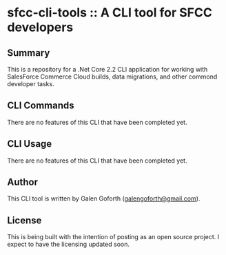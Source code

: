﻿# sfcc-cli-tools :: A CLI tool for SFCC developers

## Summary
This is a repository for a .Net Core 2.2 CLI application for working with SalesForce Commerce Cloud builds, data migrations, and other commond developer tasks. 

## CLI Commands
There are no features of this CLI that have been completed yet.

## CLI Usage
There are no features of this CLI that have been completed yet.

## Author
This CLI tool is written by Galen Goforth (galengoforth@gmail.com).

## License
This is being built with the intention of posting as an open source project. I expect to have the licensing updated soon.